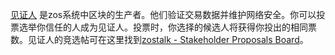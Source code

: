 [见证人](introduction/witness) 是zos系统中区块的生产者。他们验证交易数据并维护网络安全。你可以投票选举你信任的人成为见证人。投票时，你选择的候选人将获得你投出的相同票数。见证人的竞选帖可在这里找到[zostalk - Stakeholder Proposals Board](https://zostalk.org/index.php/board,75.0.html)。
